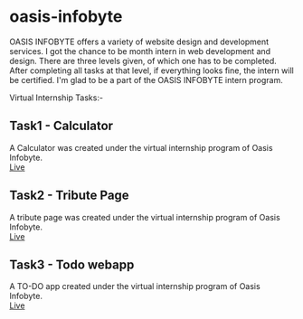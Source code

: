 # oasis-infobyte
OASIS INFOBYTE offers a variety of website design and development services. I got the chance to be month intern in web development and design. There are three levels given, of which one has to be completed. After completing all tasks at that level, if everything looks fine, the intern will be certified. I'm glad to be a part of the OASIS INFOBYTE intern program.

Virtual Internship Tasks:-
## Task1 - Calculator
A Calculator was created under the virtual internship program of Oasis Infobyte. <br>
[Live](https://shiveshmukund.github.io/oibsip_taskno/Level_2/Task_1)

## Task2 - Tribute Page
A tribute page was created under the virtual internship program of Oasis Infobyte. <br>
[Live](https://shiveshmukund.github.io/oibsip_taskno/Level_2/Task_2)

## Task3 - Todo webapp
A TO-DO app created under the virtual internship program of Oasis Infobyte. <br>
[Live](https://shiveshmukund.github.io/oibsip_taskno/Level_2/Task_3)
